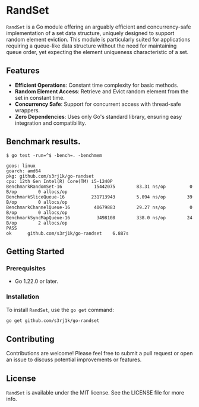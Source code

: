 # RandSet

`RandSet` is a Go module offering an arguably efficient and concurrency-safe implementation of a set data structure, uniquely designed to support random element eviction. This module is particularly suited for applications requiring a queue-like data structure without the need for maintaining queue order, yet expecting the element uniqueness characteristic of a set.

## Features

- **Efficient Operations**: Constant time complexity for basic methods.
- **Random Element Access**: Retrieve and Evict random element from the set in constant time.
- **Concurrency Safe**: Support for concurrent access with thread-safe wrappers.
- **Zero Dependencies**: Uses only Go's standard library, ensuring easy integration and compatibility.

## Benchmark results.
`$ go test -run=^$ -bench=. -benchmem`

```
goos: linux
goarch: amd64
pkg: github.com/s3rj1k/go-randset
cpu: 12th Gen Intel(R) Core(TM) i5-1240P
BenchmarkRandomSet-16            15442075        83.31 ns/op         0 B/op        0 allocs/op
BenchmarkSliceQueue-16          231713943        5.094 ns/op        39 B/op        0 allocs/op
BenchmarkChannelQueue-16         40679883        29.27 ns/op         0 B/op        0 allocs/op
BenchmarkSyncMapQueue-16          3498108        338.0 ns/op        24 B/op        2 allocs/op
PASS
ok  	github.com/s3rj1k/go-randset	6.887s
```

## Getting Started

### Prerequisites

- Go 1.22.0 or later.

### Installation

To install `RandSet`, use the `go get` command:

```bash
go get github.com/s3rj1k/go-randset
```

## Contributing

Contributions are welcome! Please feel free to submit a pull request or open an issue to discuss potential improvements or features.

## License

`RandSet` is available under the MIT license. See the LICENSE file for more info.
